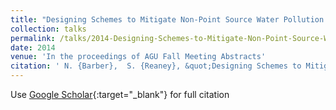 ```yaml
---
title: "Designing Schemes to Mitigate Non-Point Source Water Pollution from Agriculture: The Value of High-Resolution Hydrochemical and Hydrophysical Data"
collection: talks
permalink: /talks/2014-Designing-Schemes-to-Mitigate-Non-Point-Source-Water-Pollution-from-Agriculture-The-Value-of-High-Resolution-Hydrochemical-and-Hydrophysical-Data
date: 2014
venue: 'In the proceedings of AGU Fall Meeting Abstracts'
citation: ' N. {Barber},  S. {Reaney}, &quot;Designing Schemes to Mitigate Non-Point Source Water Pollution from Agriculture: The Value of High-Resolution Hydrochemical and Hydrophysical Data.&quot; In the proceedings of AGU Fall Meeting Abstracts, 2014.'
---
```

Use [Google Scholar](https://scholar.google.com/scholar?q=Designing+Schemes+to+Mitigate+Non+Point+Source+Water+Pollution+from+Agriculture:+The+Value+of+High+Resolution+Hydrochemical+and+Hydrophysical+Data){:target="_blank"} for full citation